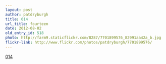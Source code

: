 ```yaml
---
layout: post
author: patdryburgh
title: 014
url_title: fourteen
date: 2012-08-02
old_entry_id: 518
photo: http://farm9.staticflickr.com/8287/7701899576_82991aa42a_b.jpg
flickr-link: http://www.flickr.com/photos/patdryburgh/7701899576/
---
```


[014](http://www.flickr.com/photos/patdryburgh/7701899576/)
